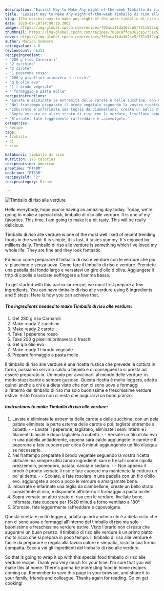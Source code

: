 ```yaml
---
description: "Easiest Way to Make Any-night-of-the-week Timballo di riso alle verdure"
title: "Easiest Way to Make Any-night-of-the-week Timballo di riso alle verdure"
slug: 1704-easiest-way-to-make-any-night-of-the-week-timballo-di-riso-alle-verdure
date: 2020-07-19T14:08:18.300Z
image: https://img-global.cpcdn.com/recipes/760acaffda362ce5/751x532cq70/timballo-di-riso-alle-verdure-recipe-main-photo.jpg
thumbnail: https://img-global.cpcdn.com/recipes/760acaffda362ce5/751x532cq70/timballo-di-riso-alle-verdure-recipe-main-photo.jpg
cover: https://img-global.cpcdn.com/recipes/760acaffda362ce5/751x532cq70/timballo-di-riso-alle-verdure-recipe-main-photo.jpg
author: Marian Summers
ratingvalue: 4.6
reviewcount: 46351
recipeingredient:
- "280 g riso Carnaroli"
- "2 zucchine"
- "2 carote"
- "1 peperone rosso"
- "200 g pisellini primavera o freschi"
- "q.b olio evo"
- "1 l brodo vegetale"
- " formaggio a pasta molle"
recipeinstructions:
- "Lavate e eliminate le estremità delle carote e delle zucchine, con un pela patate eliminate la parte esterna delle carote e poi, tagliate entrambe a cubetti.  Lavate il peperone, tagliatelo, eliminate i semi interni e i filamenti bianchi e dopo tagliatelo a cubetti.  Versate un filo d’olio evo in una padella antiaderente, appena sarà caldo aggiungete le carote e il peperone e fate cuocere per circa 8 minuti aggiungendo un filo d’acqua se necessario."
- "Nel frattempo preparate il brodo vegetale seguendo la vostra ricetta abituale ma sempre utilizzando ingredienti sani e freschi come cipolla, prezzemolo, pomodoro, patata, carota e sedano.  Non appena il brodo è pronto versate il riso e fate cuocere ma mantenete la cottura un po&#39; al dente.  Scolate, e fate rosolare in una padella con un filo d’olio evo, aggiungete a poco a poco le verdure e amalgamate bene."
- "Imburrate e infarinate una teglia da ciambellone, create un bello strato consistente di riso, e disponete all’interno il formaggio a pasta molle."
- "Sopra versate un altro strato di riso con le verdure, livellate bene. Infornate, fate cuocere per 15/20 minuti a forno ventilato a 180°."
- "Sfornate, fate leggermente raffreddare e capovolgete."
categories:
- Recipe
tags:
- timballo
- di
- riso

katakunci: timballo di riso 
nutrition: 176 calories
recipecuisine: American
preptime: "PT40M"
cooktime: "PT53M"
recipeyield: "2"
recipecategory: Dinner

---
```



![Timballo di riso alle verdure](https://img-global.cpcdn.com/recipes/760acaffda362ce5/751x532cq70/timballo-di-riso-alle-verdure-recipe-main-photo.jpg)

Hello everybody, hope you're having an amazing day today. Today, we're going to make a special dish, timballo di riso alle verdure. It is one of my favorites. This time, I am going to make it a bit tasty. This will be really delicious.

Timballo di riso alle verdure is one of the most well liked of recent trending foods in the world. It is simple, it is fast, it tastes yummy. It's enjoyed by millions daily. Timballo di riso alle verdure is something which I've loved my whole life. They are fine and they look fantastic.

Ed ecco come preparare il timballo di riso e verdure con le verdure che più vi piacciono e senza uova. Come fare il timballo di riso e verdure. Prendete una padella dal fondo largo e versatevi un giro d&#39;olio d&#39;oliva. Aggiungete il trito di cipolla e lasciate soffriggere a fiamma bassa.


To get started with this particular recipe, we must first prepare a few ingredients. You can have timballo di riso alle verdure using 8 ingredients and 5 steps. Here is how you can achieve that.

<!--inarticleads1-->

##### The ingredients needed to make Timballo di riso alle verdure:

1. Get 280 g riso Carnaroli
1. Make ready 2 zucchine
1. Make ready 2 carote
1. Take 1 peperone rosso
1. Take 200 g pisellini primavera o freschi
1. Get q.b olio evo
1. Make ready 1 l brodo vegetale
1. Prepare  formaggio a pasta molle


Il timballo di riso alle verdure è una ricetta rustica che prevede la cottura in forno, possiamo servirlo caldo o tiepido e di conseguenza si presta ad essere preparato in. Un modo per avvicinarli al mondo delle verdure. in modo stuzzicante e sempre gustoso. Questa ricetta è molto leggera, adatta quindi anche a chi è a dieta visto che non ci sono uova e formaggi all&#39;interno del timballo di riso ma solo buonissime e freschissime verdure estive. Visto l&#39;orario non ci resta che augurarvi un buon pranzo. 

<!--inarticleads2-->

##### Instructions to make Timballo di riso alle verdure:

1. Lavate e eliminate le estremità delle carote e delle zucchine, con un pela patate eliminate la parte esterna delle carote e poi, tagliate entrambe a cubetti. -  - Lavate il peperone, tagliatelo, eliminate i semi interni e i filamenti bianchi e dopo tagliatelo a cubetti. -  - Versate un filo d’olio evo in una padella antiaderente, appena sarà caldo aggiungete le carote e il peperone e fate cuocere per circa 8 minuti aggiungendo un filo d’acqua se necessario.
1. Nel frattempo preparate il brodo vegetale seguendo la vostra ricetta abituale ma sempre utilizzando ingredienti sani e freschi come cipolla, prezzemolo, pomodoro, patata, carota e sedano. -  - Non appena il brodo è pronto versate il riso e fate cuocere ma mantenete la cottura un po&#39; al dente. -  - Scolate, e fate rosolare in una padella con un filo d’olio evo, aggiungete a poco a poco le verdure e amalgamate bene.
1. Imburrate e infarinate una teglia da ciambellone, create un bello strato consistente di riso, e disponete all’interno il formaggio a pasta molle.
1. Sopra versate un altro strato di riso con le verdure, livellate bene. Infornate, fate cuocere per 15/20 minuti a forno ventilato a 180°.
1. Sfornate, fate leggermente raffreddare e capovolgete.


Questa ricetta è molto leggera, adatta quindi anche a chi è a dieta visto che non ci sono uova e formaggi all&#39;interno del timballo di riso ma solo buonissime e freschissime verdure estive. Visto l&#39;orario non ci resta che augurarvi un buon pranzo. Il timballo di riso alle verdure è un primo piatto molto ricco che si prepara in poco tempo. Il timballo di riso alle verdure è facile da preparare e regala alla tavola colore e simpatia, visto la sua forma compatta. Ecco a voi gli ingredienti del timballo di riso alle verdure. 

So that is going to wrap it up with this special food timballo di riso alle verdure recipe. Thank you very much for your time. I'm sure that you will make this at home. There's gonna be interesting food in home recipes coming up. Remember to save this page in your browser, and share it to your family, friends and colleague. Thanks again for reading. Go on get cooking!
